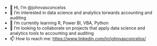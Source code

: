 - 👋 Hi, I’m @johnvasconcelos
- 👀 I’m interested in data science and analytics torwards accounting and auditing
- 🌱 I’m currently learning R, Power BI, VBA, Python
- 💞️ I’m looking to collaborate on projects that apply data science and analytics tools to accounting and auditing
- 📫 How to reach me: https://www.linkedin.com/in/johnvasconcelos/

<!---
johnvasconcelos/johnvasconcelos is a ✨ special ✨ repository because its `README.md` (this file) appears on your GitHub profile.
You can click the Preview link to take a look at your changes.
--->

